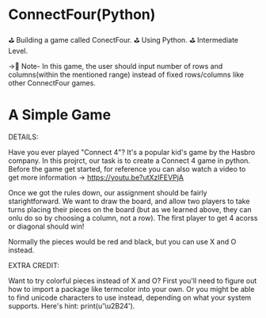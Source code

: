 # ConnectFour(Python)
⛳️ Building a game called ConectFour.
⛳️ Using Python.
⛳️ Intermediate Level.

->📌 Note- In this game, the user should input number of rows and columns(within the mentioned range) instead of fixed rows/columns like other ConnectFour games.

# A Simple Game

DETAILS:

Have you ever played "Connect 4"? It's a popular kid's game by the Hasbro company. In this projrct,
our task is to create a Connect 4 game in python. Before the game get started, for reference you can also watch a video to get more information ->  https://youtu.be?utXzIFEVPjA

Once we got the rules down, our assignment should be fairly starightforward. We want to draw the board, and allow two players to take turns placing their pieces on the board (but as we learned above, they can onlu do so by choosing a column, not a row). The first player to get 4 acorss or diagonal should win!

Normally the pieces would be red and black, but you can use X and O instead.

EXTRA CREDIT:

Want to try colorful pieces instead of X and O? First you'll need to figure out how to import a package like termcolor into your own. Or you might be able to find unicode characters to use instead, depending on what your system supports. Here's hint: print(u'\u2B24').

